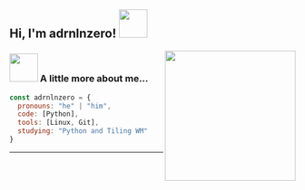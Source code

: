 <h2> Hi, I'm adrnlnzero! <img src="https://media.giphy.com/media/llOuyzMCQIXCfHbRl4/giphy.gif" width="50"></h2>
<img align='right' src="https://media.giphy.com/media/ii7H1Q3tlLUSEXPcR8/giphy.gif" width="230">

### <img src="https://media.giphy.com/media/Y0sTI4T1qAVSLHIIGP/giphy.gif" width="50"> A little more about me...  

```javascript
const adrnlnzero = {
  pronouns: "he" | "him",
  code: [Python],
  tools: [Linux, Git],
  studying: "Python and Tiling WM"
}
```

---